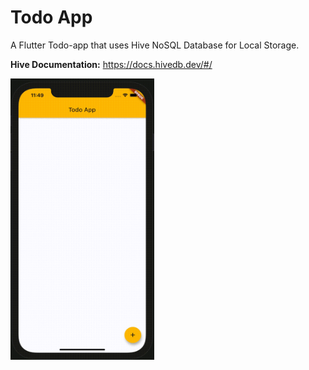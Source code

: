 # Todo App

A Flutter Todo-app that uses Hive NoSQL Database for Local Storage.

**Hive Documentation:** https://docs.hivedb.dev/#/

<img src='working.gif' height=450 width=230/>

